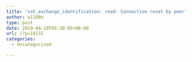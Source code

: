 ```yaml
---
title: 'ssh_exchange_identification: read: Connection reset by peer'
author: w1100n
type: post
date: 2019-04-10T05:30:05+00:00
url: /?p=14131
categories:
  - Uncategorized

---
```

```bash/etc/hosts.deny
```
